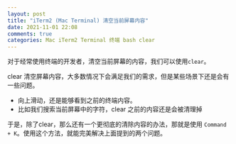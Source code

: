 ```yaml
---
layout: post
title: "iTerm2 (Mac Terminal) 清空当前屏幕内容"
date: 2021-11-01 22:08
comments: true
categories: Mac iTerm2 Terminal 终端 bash clear
---
```


对于经常使用终端的开发者，清空当前屏幕的内容，我们可以使用`clear`。

clear 清空屏幕内容，大多数情况下会满足我们的需求，但是某些场景下还是会有一些问题。

  * 向上滑动，还是能够看到之前的终端内容。
  * 比如我们搜索当前屏幕中的字符，clear 之前的内容还是会被清理掉

<!--more-->

于是，除了clear，那么还有一个更彻底的清除内容的办法，那就是使用 `Command + K`。使用这个方法，就能完美解决上面提到的两个问题。
